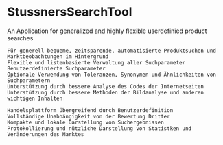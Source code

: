 # StussnersSearchTool
An Application for generalized and highly flexible userdefinied product searches

    Für generell bequeme, zeitsparende, automatisierte Produktsuchen und Marktbeobachtungen im Hintergrund
    Flexible und listenbasierte Verwaltung aller Suchparameter
    Benutzerdefinierte Suchparameter 
    Optionale Verwendung von Toleranzen, Synonymen und Ähnlichkeiten von Suchparametern
    Unterstützung durch bessere Analyse des Codes der Internetseiten 
    Unterstützung durch bessere Methoden der Bildanalyse und anderen wichtigen Inhalten

    Handelsplattform übergreifend durch Benutzerdefinition
    Vollständige Unabhängigkeit von der Bewertung Dritter 
    Kompakte und lokale Darstellung von Suchergebnissen 
    Protokollierung und nützliche Darstellung von Statistken und Veränderungen des Marktes
    
